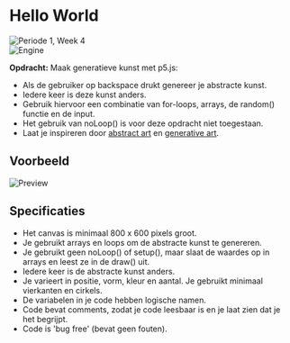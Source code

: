 # Hello World
<picture><img alt="Periode 1, Week 4" src="https://img.shields.io/badge/Week%204%20-%20empty?style=for-the-badge&label=Periode%201&color=%231C69F0"></picture>
<br>
<picture><img alt="Engine" src="https://img.shields.io/badge/P5.JS%20-%20empty?style=for-the-badge&logo=javascript&logoColor=%23ffffff&color=%23ED225D"></picture>


**Opdracht:** Maak generatieve kunst met p5.js:

- Als de gebruiker op backspace drukt genereer je abstracte kunst.
- Iedere keer is deze kunst anders.
- Gebruik hiervoor een combinatie van for-loops, arrays, de random() functie en de input.
- Het gebruik van noLoop() is voor deze opdracht niet toegestaan.
- Laat je inspireren door [abstract art](https://openprocessing.org/browse/?time=anytime&type=all&q=abstract%20art) en [generative art](https://openprocessing.org/browse/?time=anytime&type=all&q=generative%20art#).

## Voorbeeld
<picture><img alt="Preview" src="preview.gif"></picture>

## Specificaties

- Het canvas is minimaal 800 x 600 pixels groot.
- Je gebruikt arrays en loops om de abstracte kunst te genereren.
- Je gebruikt geen noLoop() of setup(), maar slaat de waardes op in arrays en leest ze in de draw() uit.
- Iedere keer is de abstracte kunst anders.
- Je varieert in positie, vorm, kleur en aantal. Je gebruikt minimaal vierkanten en cirkels. 
- De variabelen in je code hebben logische namen.
- Code bevat comments, zodat je code leesbaar is en je laat zien dat je het begrijpt.
- Code is 'bug free' (bevat geen fouten).
